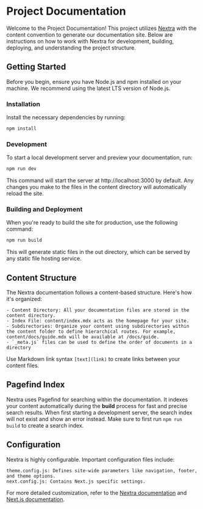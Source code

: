 # Project Documentation

Welcome to the Project Documentation! This project utilizes [Nextra](https://nextra.site/) with the content convention to generate our documentation site. Below are instructions on how to work with Nextra for development, building, deploying, and understanding the project structure.

## Getting Started

Before you begin, ensure you have Node.js and npm installed on your machine. We recommend using the latest LTS version of Node.js.

### Installation

Install the necessary dependencies by running:

```bash
npm install
```	

### Development

To start a local development server and preview your documentation, run:
```bash
npm run dev
```
		
This command will start the server at http://localhost:3000 by default. Any changes you make to the files in the content directory will automatically reload the site.

### Building and Deployment

When you're ready to build the site for production, use the following command:
```bash 
npm run build
```	

This will generate static files in the out directory, which can be served by any static file hosting service.

## Content Structure
The Nextra documentation follows a content-based structure. Here's how it's organized:

    - Content Directory: All your documentation files are stored in the content directory.
    - Index File: content/index.mdx acts as the homepage for your site.
    - Subdirectories: Organize your content using subdirectories within the content folder to define hierarchical routes. For example, content/docs/guide.mdx will be available at /docs/guide.
    - `_meta.js` files can be used to define the order of documents in a directory

Use Markdown link syntax `[text](link)` to create links between your content files.

## Pagefind Index

Nextra uses Pagefind for searching within the documentation. It indexes your content automatically during the **build** process for fast and precise search results. When first starting a development server, the search index will not exist and show an error instead. Make sure to first run `npm run build` to create a search index.

## Configuration

Nextra is highly configurable. Important configuration files include:

    theme.config.js: Defines site-wide parameters like navigation, footer, and theme options.
    next.config.js: Contains Next.js specific settings.

For more detailed customization, refer to the [Nextra documentation](https://nextra.site/docs) and [Next.js documentation](https://nextjs.org/docs).